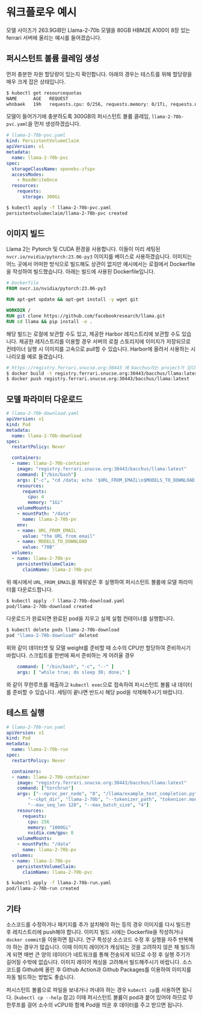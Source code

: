 # 워크플로우 예시

모델 사이즈가 263.9GiB인 Llama-2-70b 모델을 80GB HBM2E A100이 8장 있는 ferrari 서버에 올리는 예시를 들어겠습니다.

## 퍼시스턴트 볼륨 클레임 생성

먼저 충분한 자원 할당량이 있는지 확인합니다. 아래의 경우는 테스트를 위해 할당량을 매우 크게 잡은 상태입니다.

```sh
$ kubectl get resourcequotas
NAME      AGE   REQUEST
whnbaek   19h   requests.cpu: 0/256, requests.memory: 0/1Ti, requests.nvidia.com/gpu: 0/8, requests.storage: 0/1000Gi
```

모델이 들어가기에 충분하도록 300GB의 퍼시스턴트 볼륨 클레임, `llama-2-70b-pvc.yaml`을 먼저 생성하겠습니다.

```yaml
# llama-2-70b-pvc.yaml
kind: PersistentVolumeClaim
apiVersion: v1
metadata:
  name: llama-2-70b-pvc
spec:
  storageClassName: openebs-zfspv
  accessModes:
    - ReadWriteOnce
  resources:
    requests:
      storage: 300Gi
```

```sh
$ kubectl apply -f llama-2-70b-pvc.yaml
persistentvolumeclaim/llama-2-70b-pvc created
```

## 이미지 빌드

Llama 2는 Pytorch 및 CUDA 환경을 사용합니다. 이들이 미리 세팅된 `nvcr.io/nvidia/pytorch:23.06-py3` 이미지를 베이스로 사용하겠습니다. 이미지는 어느 곳에서 어떠한 방식으로 빌드해도 상관이 없지만 예시에서는 로컬에서 Dockerfile을 작성하여 빌드했습니다. 아래는 빌드에 사용된 Dockerfile입니다.

```dockerfile
# Dockerfile
FROM nvcr.io/nvidia/pytorch:23.06-py3

RUN apt-get update && apt-get install -y wget git

WORKDIR /
RUN git clone https://github.com/facebookresearch/llama.git
RUN cd llama && pip install -e .
```

해당 빌드는 로컬에 보관할 수도 있고, 제공한 Harbor 레지스트리에 보관할 수도 있습니다. 제공한 레지스트리를 이용할 경우 서버의 로컬 스토리지에 이미지가 저장되므로 컨테이너 실행 시 이미지를 고속으로 pull할 수 있습니다. Harbor에 올려서 사용하는 시나리오를 예로 들겠습니다.

```sh
# https://registry.ferrari.snucse.org:30443 에 bacchus라는 project가 있다고 가정
$ docker build -t registry.ferrari.snucse.org:30443/bacchus/llama:latest - < Dockerfile
$ docker push registry.ferrari.snucse.org:30443/bacchus/llama:latest
```

## 모델 파라미터 다운로드

```yaml
# llama-2-70b-download.yaml
apiVersion: v1
kind: Pod
metadata:
  name: llama-2-70b-download
spec:
  restartPolicy: Never

  containers:
  - name: llama-2-70b-container
    image: "registry.ferrari.snucse.org:30443/bacchus/llama:latest"
    command: ["/bin/bash"]
    args: ["-c", "cd /data; echo '$URL_FROM_EMAIL\n$MODELS_TO_DOWNLOAD' | /llama/download.sh;"]
    resources:
      requests:
        cpu: 4
        memory: "1Gi"
    volumeMounts:
    - mountPath: "/data"
      name: llama-2-70b-pv
    env:
    - name: URL_FROM_EMAIL
      value: "the URL from email"
    - name: MODELS_TO_DOWNLOAD
      value: "70B"
  volumes:
  - name: llama-2-70b-pv
    persistentVolumeClaim:
      claimName: llama-2-70b-pvc
```

위 예시에서 `URL_FROM_EMAIL`을 채워넣은 후 실행하여 퍼시스턴트 볼륨에 모델 파라미터를 다운로드합니다.

```sh
$ kubectl apply -f llama-2-70b-download.yaml
pod/llama-2-70b-download created
```

다운로드가 완료되면 완료된 pod을 지우고 실제 실험 컨테이너를 실행합니다.

```sh
$ kubectl delete pods llama-2-70b-download
pod "llama-2-70b-download" deleted
```

위와 같이 데이터셋 및 모델 weight를 준비할 때 소수의 CPU만 할당하여 준비하시기 바랍니다.
스크립트를 한번에 짜서 준비하는 게 어려울 경우

```yaml
    command: [ "/bin/bash", "-c", "--" ]
    args: [ "while true; do sleep 30; done;" ]
```

와 같이 무한루프를 제출하고 `kubectl exec`으로 접속하여 퍼시스턴트 볼륨 내 데이터를 준비할 수 있습니다.
세팅이 끝나면 반드시 해당 pod을 삭제해주시기 바랍니다.

## 테스트 실행

```yaml
# llama-2-70b-run.yaml
apiVersion: v1
kind: Pod
metadata:
  name: llama-2-70b-run
spec:
  restartPolicy: Never

  containers:
  - name: llama-2-70b-container
    image: "registry.ferrari.snucse.org:30443/bacchus/llama:latest"
    command: ["torchrun"]
    args: ["--nproc_per_node", "8", "/llama/example_text_completion.py", \
        "--ckpt_dir", "llama-2-70b", "--tokenizer_path", "tokenizer.model", \
        "--max_seq_len 128", "--max_batch_size", "4"]
    resources:
      requests:
        cpu: 256
        memory: "1000Gi"
        nvidia.com/gpu: 8
    volumeMounts:
    - mountPath: "/data"
      name: llama-2-70b-pv
  volumes:
  - name: llama-2-70b-pv
    persistentVolumeClaim:
      claimName: llama-2-70b-pvc
```

```sh
$ kubectl apply -f llama-2-70b-run.yaml
pod/llama-2-70b-run created
```

## 기타

소스코드를 수정하거나 패키지를 추가 설치해야 하는 등의 경우 이미지를 다시 빌드한 후 레지스트리에 push해야 합니다. 이미지 빌드 시에는 Dockerfile을 작성하거나 `docker commit`을 이용하면 됩니다. 연구 특성상 소스코드 수정 후 실행을 자주 반복해야 하는 경우가 많습니다. 이때 이미지 레이어가 캐싱되는 것을 고려하지 않은 채 빌드하게 되면 매번 큰 양의 데이터가 네트워크를 통해 전송되게 되므로 수정 후 실행 주기가 길어질 수밖에 없습니다. 이미지 레이어 캐싱을 고려해서 빌드해주시기 바랍니다. 소스코드를 Github에 올린 후 Github Action과 Github Packages를 이용하여 이미지를 자동 빌드하는 방법도 좋습니다. 

퍼시스턴트 볼륨으로 파일을 보내거나 꺼내야 하는 경우 `kubectl cp`를 사용하면 됩니다. (`kubectl cp --help` 참고) 이때 퍼시스턴트 볼륨이 pod과 붙어 있어야 하므로 무한루프를 걸어 소수의 vCPU와 함께 Pod을 띄운 후 데이터를 주고 받으면 됩니다.
